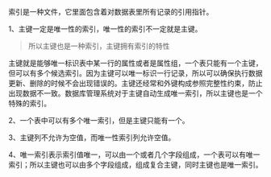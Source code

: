  索引是一种文件，它里面包含着对数据表里所有记录的引用指针。



1、主键一定是唯一性的索引，唯一性的索引不一定就是主键。

> 所以主键也是一种索引，主键拥有索引的特性

 主键就是能够唯一标识表中某一行的属性或者是属性组，一个表只能有一个主键，但可以有多个候选索引。因为主键可以唯一标识一行记录，所以可以确保执行数据更新、删除的时候不会出现错误的。主键还经常和外键构成参照完整性约束，防止出现数据不一致。数据库管理系统对于主键自动生成唯一索引，所以主键也是一个特殊的索引。

 2、一个表中可以有多个唯一索引，但是主键只能有一个。

 3、主键列不允许为空值，而唯一性索引列允许空值。

4、唯一索引表示索引值唯一，可以由一个或者几个字段组成，一个表可以有唯一索引；所以主键也可以由多个字段组成，组成复合主键，同时主键也是唯一索引。
